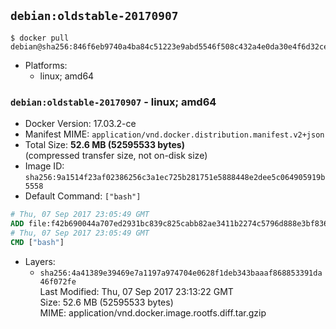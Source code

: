 ## `debian:oldstable-20170907`

```console
$ docker pull debian@sha256:846f6eb9740a4ba84c51223e9abd5546f508c432a4e0da30e4f6d32cefba6760
```

-	Platforms:
	-	linux; amd64

### `debian:oldstable-20170907` - linux; amd64

-	Docker Version: 17.03.2-ce
-	Manifest MIME: `application/vnd.docker.distribution.manifest.v2+json`
-	Total Size: **52.6 MB (52595533 bytes)**  
	(compressed transfer size, not on-disk size)
-	Image ID: `sha256:9a1514f23af02386256c3a1ec725b281751e5888448e2dee5c064905919b5558`
-	Default Command: `["bash"]`

```dockerfile
# Thu, 07 Sep 2017 23:05:49 GMT
ADD file:f42b690044a707ed2931bc839c825cabb82ae3411b2274c5796d888e3bf83623 in / 
# Thu, 07 Sep 2017 23:05:49 GMT
CMD ["bash"]
```

-	Layers:
	-	`sha256:4a41389e39469e7a1197a974704e0628f1deb343baaaf868853391da46f072fe`  
		Last Modified: Thu, 07 Sep 2017 23:13:22 GMT  
		Size: 52.6 MB (52595533 bytes)  
		MIME: application/vnd.docker.image.rootfs.diff.tar.gzip
